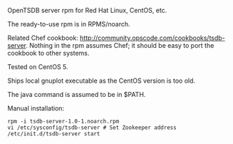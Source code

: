 OpenTSDB server rpm for Red Hat Linux, CentOS, etc.

The ready-to-use rpm is in RPMS/noarch.

Related Chef cookbook: http://community.opscode.com/cookbooks/tsdb-server.
Nothing in the rpm assumes Chef; it should be easy to port the cookbook
to other systems. 

Tested on CentOS 5.

Ships local gnuplot executable as the CentOS version is too old.

The java command is assumed to be in $PATH.

Manual installation:

    rpm -i tsdb-server-1.0-1.noarch.rpm
    vi /etc/sysconfig/tsdb-server # Set Zookeeper address
    /etc/init.d/tsdb-server start
